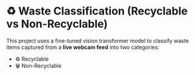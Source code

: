 # ♻️ Waste Classification (Recyclable vs Non-Recyclable)

This project uses a fine-tuned vision transformer model to classify waste items captured from a **live webcam feed** into two categories:

- ♻️ Recyclable
- 🗑️ Non-Recyclable